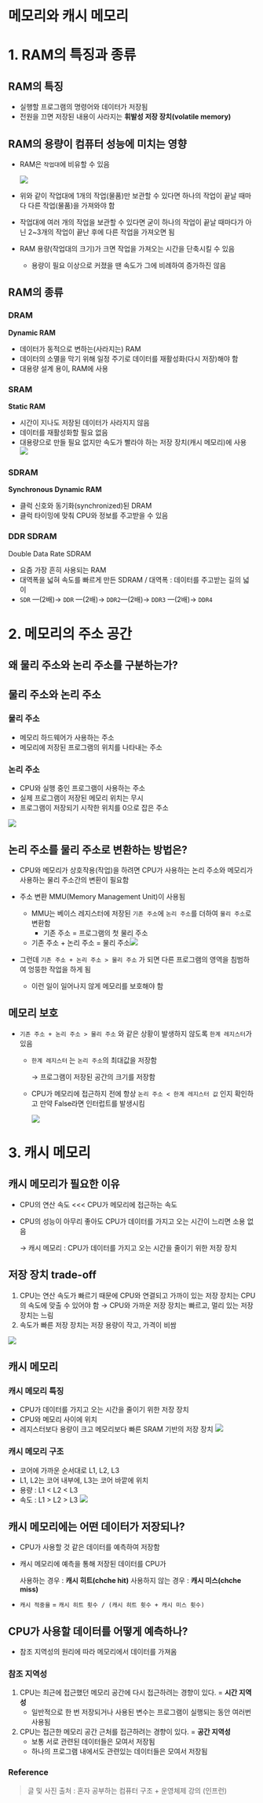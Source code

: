 # 메모리와 캐시 메모리

# 1. RAM의 특징과 종류

## RAM의 특징

- 실행할 프로그램의 명령어와 데이터가 저장됨
- 전원을 끄면 저장된 내용이 사라지는 **휘발성 저장 장치(volatile memory)**

## RAM의 용량이 컴퓨터 성능에 미치는 영향

- RAM은 `작업대`에 비유할 수 있음
    
    ![](https://velog.velcdn.com/images/sukk/post/118822ea-dedc-45bb-970c-228a7f1e452a/image.png)

    
- 위와 같이 작업대에 1개의 작업(물품)만 보관할 수 있다면 하나의 작업이 끝날 때마다 다른 작업(물품)을 가져와야 함
- 작업대에 여러 개의 작업을 보관할 수 있다면 굳이 하나의 작업이 끝날 때마다가 아닌 2~3개의 작업이 끝난 후에 다른 작업을 가져오면 됨
- RAM 용량(작업대의 크기)가 크면 작업을 가져오는 시간을 단축시킬 수 있음
    - 용량이 필요 이상으로 커졌을 땐 속도가 그에 비례하여 증가하진 않음

## RAM의 종류

### DRAM

**Dynamic RAM**

- 데이터가 동적으로 변하는(사라지는) RAM
- 데이터의 소멸을 막기 위해 일정 주기로 데이터를 재활성화(다시 저장)해야 함
- 대용량 설계 용이, RAM에 사용

### SRAM

**Static RAM**

- 시간이 지나도 저장된 데이터가 사라지지 않음
- 데이터를 재활성화할 필요 없음
- 대용량으로 만들 필요 없지만 속도가 빨라야 하는 저장 장치(캐시 메모리)에 사용
![](https://velog.velcdn.com/images/sukk/post/d5960f66-7406-406c-9f6f-3fea21093668/image.png)


### SDRAM

**Synchronous Dynamic RAM**

- 클럭 신호와 동기화(synchronized)된 DRAM
- 클럭 타이밍에 맞춰 CPU와 정보를 주고받을 수 있음

### DDR SDRAM

Double Data Rate SDRAM

- 요즘 가장 흔히 사용되는 RAM
- 대역폭을 넓혀 속도를 빠르게 만든 SDRAM / 대역폭 : 데이터를 주고받는 길의 넓이
- `SDR` —(2배)→ `DDR` —(2배)→ `DDR2`—(2배)→ `DDR3` —(2배)→ `DDR4`

# 2. 메모리의 주소 공간

## 왜 물리 주소와 논리 주소를 구분하는가?

## 물리 주소와 논리 주소

### 물리 주소

- 메모리 하드웨어가 사용하는 주소
- 메모리에 저장된 프로그램의 위치를 나타내는 주소

### 논리 주소

- CPU와 실행 중인 프로그램이 사용하는 주소
- 실제 프로그램이 저장된 메모리 위치는 무시
- 프로그램이 저장되기 시작한 위치를 0으로 잡은 주소

![](https://velog.velcdn.com/images/sukk/post/b217fb98-f37b-49e1-8c2d-371fda673b26/image.png)


## 논리 주소를 물리 주소로 변환하는 방법은?

- CPU와 메모리가 상호작용(작업)을 하려면 CPU가 사용하는 논리 주소와 메모리가 사용하는 물리 주소간의 변환이 필요함
- 주소 변환 MMU(Memory Management Unit)이 사용됨
    - MMU는 베이스 레지스터에 저장된 `기존 주소`에 `논리 주소`를 더하여 `물리 주소`로 변환함
        - 기존 주소 = 프로그램의 첫 물리 주소
    - 기존 주소 + 논리 주소 = 물리 주소![](https://velog.velcdn.com/images/sukk/post/2dcd4e6f-0eba-41bb-99d1-9ada09bab0a1/image.png)


- 그런데 `기존 주소 + 논리 주소 > 물리 주소` 가 되면 다른 프로그램의 영역을 침범하여 엉뚱한 작업을 하게 됨
    - 이런 일이 일어나지 않게 메모리를 보호해야 함

## 메모리 보호

- `기존 주소 + 논리 주소 > 물리 주소` 와 같은 상황이 발생하지 않도록 `한계 레지스터`가 있음
    - `한계 레지스터` 는 `논리 주소`의 최대값을 저장함
        
        → 프로그램이 저장된 공간의 크기를 저장함
        
    - CPU가 메모리에 접근하지 전에 항상 `논리 주소 < 한계 레지스터 값` 인지 확인하고 만약 False라면 인터럽트를 발생시킴
        
        ![](https://velog.velcdn.com/images/sukk/post/57609ecf-d488-44e8-81d9-a73abcd2ed15/image.png)

        

# 3. 캐시 메모리

## 캐시 메모리가 필요한 이유

- CPU의 연산 속도 <<< CPU가 메모리에 접근하는 속도
- CPU의 성능이 아무리 좋아도 CPU가 데이터를 가지고 오는 시간이 느리면 소용 없음

  → 캐시 메모리 : CPU가 데이터를 가지고 오는 시간을 줄이기 위한 저장 장치

## 저장 장치 trade-off

1. CPU는 연산 속도가 빠르기 때문에 CPU와 연결되고 가까이 있는 저장 장치는 CPU의 속도에 맞출 수 있어야 함 
→ CPU와 가까운 저장 장치는 빠르고, 멀리 있는 저장 장치는 느림
2. 속도가 빠른 저장 장치는 저장 용량이 작고, 가격이 비쌈

![](https://velog.velcdn.com/images/sukk/post/b14c0f23-5841-4963-b942-d1319c8c3df7/image.png)



## 캐시 메모리

### 캐시 메모리 특징

- CPU가 데이터를 가지고 오는 시간을 줄이기 위한 저장 장치
- CPU와 메모리 사이에 위치
- 레지스터보다 용량이 크고 메모리보다 빠른 SRAM 기반의 저장 장치
![](https://velog.velcdn.com/images/sukk/post/728f2f16-ac03-408f-bc74-ce5b4b3508d8/image.png)

### 캐시 메모리 구조

- 코어에 가까운 순서대로 L1, L2, L3
- L1, L2는 코어 내부에, L3는 코어 바깥에 위치
- 용량 : L1 < L2 < L3
- 속도 : L1 > L2 > L3
![](https://velog.velcdn.com/images/sukk/post/6f5d9e4a-eb5f-4968-8f76-d9b793cb301e/image.png)


## 캐시 메모리에는 어떤 데이터가 저장되나?

- CPU가 사용할 것 같은 데이터를 예측하여 저장함
- 캐시 메모리에 예측을 통해 저장된 데이터를 CPU가
    
    사용하는 경우 : **캐시 히트(chche hit)** 
    사용하지 않는 경우 : **캐시 미스(chche miss)**
    
- `캐시 적중율` = `캐시 히트 횟수 / (캐시 히트 횟수 + 캐시 미스 횟수)`

## CPU가 사용할 데이터를 어떻게 예측하나?

- 참조 지역성의 원리에 따라 메모리에서 데이터를 가져옴

### 참조 지역성

1. CPU는 최근에 접근했던 메모리 공간에 다시 접근하려는 경향이 있다.
= **시간 지역성**
    - 일반적으로 한 번 저장되거나 사용된 변수는 프로그램이 실행되는 동안 여러번 사용됨
2. CPU는 접근한 메모리 공간 근처를 접근하려는 경향이 있다.
= **공간 지역성**
    - 보통 서로 관련된 데이터들은 모여서 저장됨
    - 하나의 프로그램 내에서도 관련있는 데이터들은 모여서 저장됨
    


### Reference
> 글 및 사진 출처 : 혼자 공부하는 컴퓨터 구조 + 운영체제 강의 (인프런)